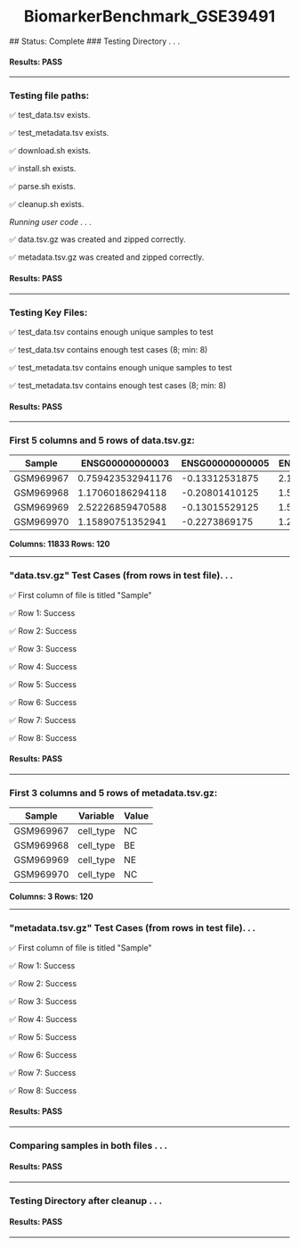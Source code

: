 <h1><center>BiomarkerBenchmark_GSE39491</center></h1>
## Status: Complete
### Testing Directory . . .

#### Results: PASS
---
### Testing file paths:

&#9989;	test_data.tsv exists.

&#9989;	test_metadata.tsv exists.

&#9989;	download.sh exists.

&#9989;	install.sh exists.

&#9989;	parse.sh exists.

&#9989;	cleanup.sh exists.

*Running user code . . .*

&#9989;	data.tsv.gz was created and zipped correctly.

&#9989;	metadata.tsv.gz was created and zipped correctly.

#### Results: PASS
---
### Testing Key Files:

&#9989;	test_data.tsv contains enough unique samples to test

&#9989;	test_data.tsv contains enough test cases (8; min: 8)

&#9989;	test_metadata.tsv contains enough unique samples to test

&#9989;	test_metadata.tsv contains enough test cases (8; min: 8)

#### Results: PASS
---

### First 5 columns and 5 rows of data.tsv.gz:

|	Sample	|	ENSG00000000003	|	ENSG00000000005	|	ENSG00000000419	|	ENSG00000000457	|
|	---	|	---	|	---	|	---	|	---	|
|	GSM969967	|	0.759423532941176	|	-0.13312531875	|	2.15413860222222	|	0.317525506086957	|
|	GSM969968	|	1.17060186294118	|	-0.20801410125	|	1.57464724222222	|	0.321630730434783	|
|	GSM969969	|	2.52226859470588	|	-0.13015529125	|	1.59645342333333	|	0.0990446852173913	|
|	GSM969970	|	1.15890751352941	|	-0.2273869175	|	1.22849183444444	|	0.0270785452173913	|

**Columns: 11833 Rows: 120**

---
### "data.tsv.gz" Test Cases (from rows in test file). . .

&#9989;	First column of file is titled "Sample"

&#9989;	Row 1: Success

&#9989;	Row 2: Success

&#9989;	Row 3: Success

&#9989;	Row 4: Success

&#9989;	Row 5: Success

&#9989;	Row 6: Success

&#9989;	Row 7: Success

&#9989;	Row 8: Success

#### Results: PASS
---
### First 3 columns and 5 rows of metadata.tsv.gz:

|	Sample	|	Variable	|	Value	|
|	---	|	---	|	---	|
|	GSM969967	|	cell_type	|	NC	|
|	GSM969968	|	cell_type	|	BE	|
|	GSM969969	|	cell_type	|	NE	|
|	GSM969970	|	cell_type	|	NC	|

**Columns: 3 Rows: 120**

---
### "metadata.tsv.gz" Test Cases (from rows in test file). . .

&#9989;	First column of file is titled "Sample"

&#9989;	Row 1: Success

&#9989;	Row 2: Success

&#9989;	Row 3: Success

&#9989;	Row 4: Success

&#9989;	Row 5: Success

&#9989;	Row 6: Success

&#9989;	Row 7: Success

&#9989;	Row 8: Success

#### Results: PASS
---
### Comparing samples in both files . . .

#### Results: PASS

---
### Testing Directory after cleanup . . .

#### Results: PASS
---
